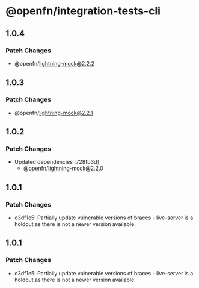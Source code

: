# @openfn/integration-tests-cli

## 1.0.4

### Patch Changes

- @openfn/lightning-mock@2.2.2

## 1.0.3

### Patch Changes

- @openfn/lightning-mock@2.2.1

## 1.0.2

### Patch Changes

- Updated dependencies [728fb3d]
  - @openfn/lightning-mock@2.2.0

## 1.0.1

### Patch Changes

- c3df1e5: Partially update vulnerable versions of braces - live-server is a holdout as there is not a newer version available.

## 1.0.1

### Patch Changes

- c3df1e5: Partially update vulnerable versions of braces - live-server is a holdout as there is not a newer version available.
